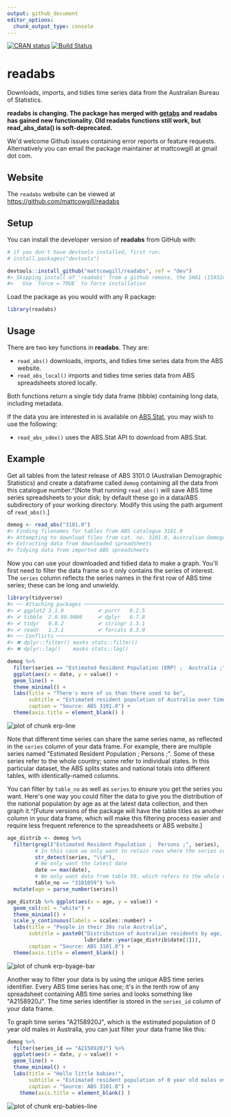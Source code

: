 ```yaml
---
output: github_document
editor_options: 
  chunk_output_type: console
---
```

<!-- rmarkdown v1 -->
<!-- README.md is generated from README.Rmd. Please edit that file -->



[![CRAN status](https://www.r-pkg.org/badges/version/readabs)](https://cran.r-project.org/package=readabs)
[![Build Status](https://travis-ci.org/MattCowgill/readabs.svg?branch=master)](https://travis-ci.org/MattCowgill/readabs)

# readabs

Downloads, imports, and tidies time series data from the Australian Bureau of Statistics.

**readabs is changing. The package has merged with [getabs](https://github.com/mattcowgill/getabs) and readabs has gained new functionality. Old readabs functions still work, but read_abs_data() is soft-deprecated.**

We'd welcome Github issues containing error reports or feature requests. 
Alternatively you can email the package maintainer at mattcowgill at gmail dot com.

## Website
The `readabs` website can be viewed at https://github.com/mattcowgill/readabs

## Setup

You can install the developer version of **readabs** from GitHub with:


```r
# if you don't have devtools installed, first run:
# install.packages("devtools")

devtools::install_github("mattcowgill/readabs", ref = "dev")
#> Skipping install of 'readabs' from a github remote, the SHA1 (15932c02) has not changed since last install.
#>   Use `force = TRUE` to force installation
```

Load the package as you would with any R package:


```r
library(readabs)
```


## Usage

There are two key functions in **readabs**. They are:

* `read_abs()` downloads, imports, and tidies time series data from the ABS website.
* `read_abs_local()` imports and tidies time series data from ABS spreadsheets stored locally.

Both functions return a single tidy data frame (tibble) containing long data, including 
metadata.

If the data you are interested in is available on [ABS.Stat](http://stat.data.abs.gov.au),
you may wish to use the following:

* `read_abs_sdmx()` uses the ABS.Stat API to download from ABS.Stat.

## Example

Get all tables from the latest release of ABS 3101.0 (Australian Demographic Statistics) and create a dataframe called `demog` containing all the data from this catalogue number.^[Note that running `read_abs()` will save ABS time series spreadsheets to your disk; by default these go in a data/ABS subdirectory of your working directory. Modify this using the path argument of `read_abs()`.]


```r
demog <- read_abs("3101.0")
#> Finding filenames for tables from ABS catalogue 3101.0
#> Attempting to download files from cat. no. 3101.0, Australian Demographic Statistics
#> Extracting data from downloaded spreadsheets
#> Tidying data from imported ABS spreadsheets
```

Now you can use your downloaded and tidied data to make a graph. You'll first need to filter the data frame so it only contains the series of interest. The `series` column reflects the series names in the first row of ABS time series; these can be long and unwieldy. 


```r
library(tidyverse)
#> ── Attaching packages ──────────────────────────────────────────────────────────────────────────────────── tidyverse 1.2.1 ──
#> ✔ ggplot2 3.1.0           ✔ purrr   0.2.5      
#> ✔ tibble  2.0.99.9000     ✔ dplyr   0.7.8      
#> ✔ tidyr   0.8.2           ✔ stringr 1.3.1      
#> ✔ readr   1.3.1           ✔ forcats 0.3.0
#> ── Conflicts ─────────────────────────────────────────────────────────────────────────────────────── tidyverse_conflicts() ──
#> ✖ dplyr::filter() masks stats::filter()
#> ✖ dplyr::lag()    masks stats::lag()

demog %>%
  filter(series == "Estimated Resident Population (ERP) ;  Australia ;") %>%
  ggplot(aes(x = date, y = value)) +
  geom_line() +
  theme_minimal() +
  labs(title = "There's more of us than there used to be",
       subtitle = "Estimated resident population of Australia over time (thousands)",
       caption = "Source: ABS 3101.0") +
  theme(axis.title = element_blank() )
```

![plot of chunk erp-line](man/README-erp-line-1.png)

Note that different time series can share the same series name, as reflected in the `series` column of your data frame. For example, there are multiple series named "Estimated Resident Population ;  Persons ;". Some of these series refer to the whole country; some refer to individual states. In this particular dataset, the ABS splits states and national totals into different tables, with identically-named columns. 

You can filter by `table_no` as well as `series` to ensure you get the series you want. Here's one way you could filter the data to give you the distribution of the national population by age as at the latest data collection, and then graph it.^[Future versions of the package will have the table titles as another column in your data frame, which will make this filtering process easier and require less frequent reference to the spreadsheets or ABS website.]


```r
age_distrib <- demog %>%
  filter(grepl("Estimated Resident Population ;  Persons ;", series),
         # In this case we only want to retain rows where the series contains a digit
         str_detect(series, "\\d"),
         # We only want the latest date
         date == max(date),
         # We only want data from table 59, which refers to the whole country
         table_no == "3101059") %>% 
  mutate(age = parse_number(series)) 

age_distrib %>% ggplot(aes(x = age, y = value)) +
  geom_col(col = "white") +
  theme_minimal() +
  scale_y_continuous(labels = scales::number) +
  labs(title = "People in their 30s rule Australia",
       subtitle = paste0("Distribution of Australian residents by age, ",
                         lubridate::year(age_distrib$date[1])),
       caption = "Source: ABS 3101.0") +
  theme(axis.title = element_blank() )
```

![plot of chunk erp-byage-bar](man/README-erp-byage-bar-1.png)

Another way to filter your data is by using the unique ABS time series identifier. Every ABS time series has one; it's in the tenth row of any spreadsheet containing ABS time series and looks something like "A2158920J". The time series identifier is stored in the `series_id` column of your data frame.

To graph time series "A2158920J", which is the estimated population of 0 year old males in Australia, you can just filter your data frame like this:


```r
demog %>%
  filter(series_id == "A2158920J") %>%
  ggplot(aes(x = date, y = value)) +
  geom_line() +
  theme_minimal() +
  labs(title = "Hello little babies!",
       subtitle = "Estimated resident population of 0 year old males over time",
       caption = "Source: ABS 3101.0") +
    theme(axis.title = element_blank() )
```

![plot of chunk erp-babies-line](man/README-erp-babies-line-1.png)

